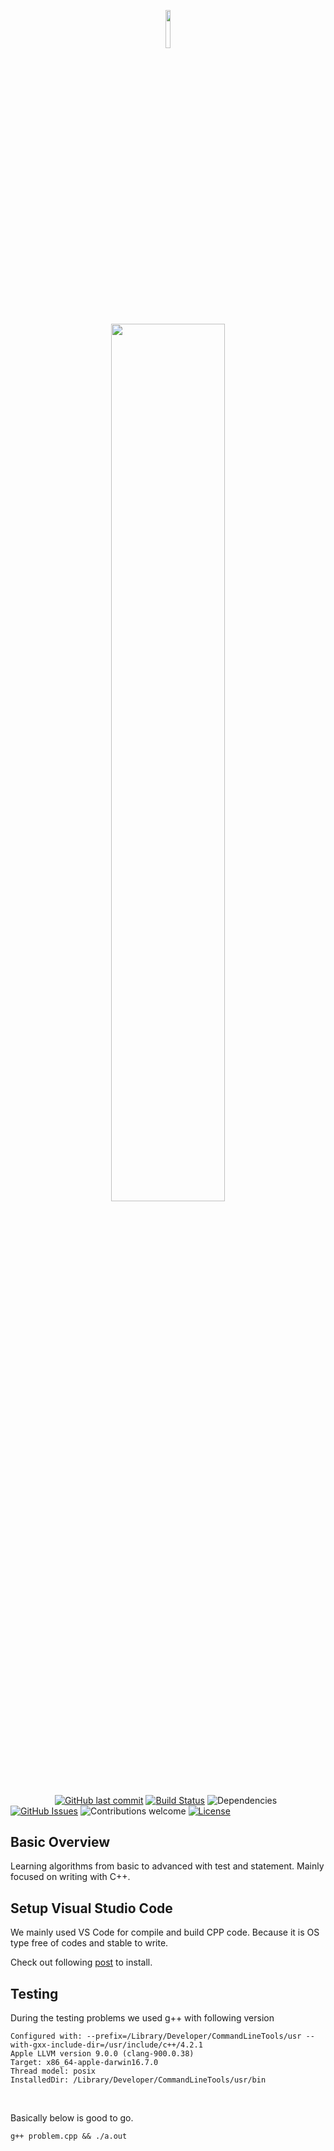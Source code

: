 <p align="center"><img width=12.5% src="https://github.com/anfederico/Clairvoyant/blob/master/media/Logo.png"></p>
<p align="center"><img width=60% src="https://github.com/anfederico/Clairvoyant/blob/master/media/Clairvoyant.png"></p>

&nbsp;&nbsp;&nbsp;&nbsp;&nbsp;&nbsp;&nbsp;&nbsp;&nbsp;&nbsp;&nbsp;&nbsp;&nbsp;&nbsp;&nbsp;&nbsp;&nbsp;
[![GitHub last commit](https://img.shields.io/github/last-commit/altantur/algorithms.svg)]()
[![Build Status](https://travis-ci.org/anfederico/Clairvoyant.svg?branch=master)](https://travis-ci.org/anfederico/Clairvoyant)
![Dependencies](https://img.shields.io/badge/dependencies-up%20to%20date-brightgreen.svg)
[![GitHub Issues](https://img.shields.io/github/issues/altantur/algorithms.svg)](https://github.com/altantur/algorithms/issues)
![Contributions welcome](https://img.shields.io/badge/contributions-welcome-orange.svg)
[![License](https://img.shields.io/badge/license-MIT-blue.svg)](https://opensource.org/licenses/MIT)

## Basic Overview

Learning algorithms from basic to advanced with test and statement. Mainly focused on writing with C++. 
<br>

## Setup Visual Studio Code
We mainly used VS Code for compile and build CPP code. Because it is OS type free of codes and stable to write.
<br>

Check out following [post](https://code.visualstudio.com/docs/languages/cpp) to install.
<br>

## Testing 
During the testing problems we used g++ with following version 

```
Configured with: --prefix=/Library/Developer/CommandLineTools/usr --with-gxx-include-dir=/usr/include/c++/4.2.1
Apple LLVM version 9.0.0 (clang-900.0.38)
Target: x86_64-apple-darwin16.7.0
Thread model: posix
InstalledDir: /Library/Developer/CommandLineTools/usr/bin
```
<br>

Basically below is good to go.
```
g++ problem.cpp && ./a.out 
``` 
